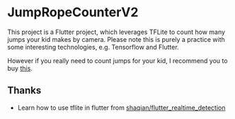 # JumpRopeCounterV2

This project is a Flutter project, which leverages TFLite to count how many jumps your kid makes by camera. Please note this is purely a practice with some interesting technologies, e.g. Tensorflow and Flutter. 

However if you really need to count jumps for your kid, I recommend you to buy [this](https://www.alibaba.com/trade/search?fsb=y&IndexArea=product_en&CatId=&SearchText=jump+rope+count).

## Thanks

- Learn how to use tflite in flutter from [shaqian/flutter_realtime_detection](https://github.com/shaqian/flutter_realtime_detection)